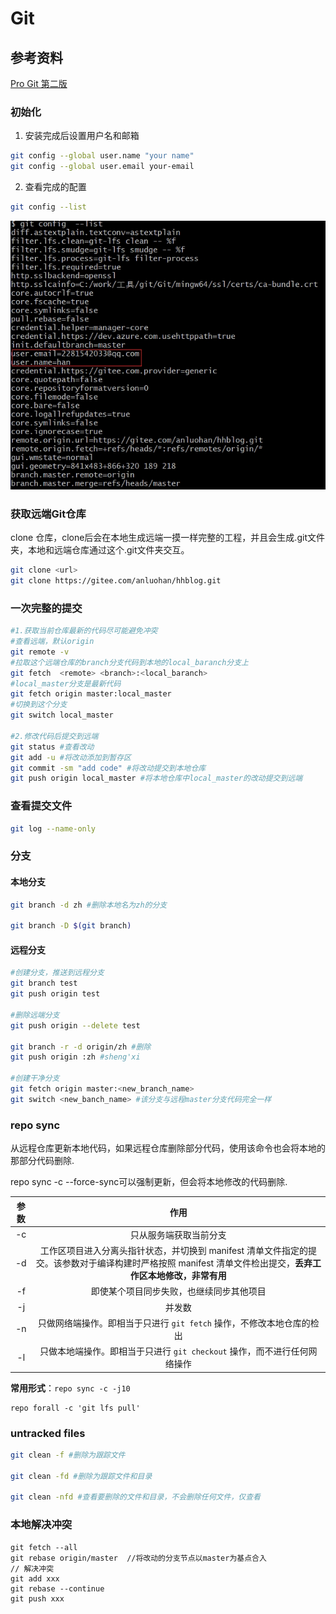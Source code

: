 # Git

## 参考资料

[Pro Git 第二版](https://git-scm.com/book/zh/v2)

### 初始化

1. 安装完成后设置用户名和邮箱

```bash
git config --global user.name "your name"
git config --global user.email your-email
```

2. 查看完成的配置

```bash
git config --list
```

![gitconfig](images/git_image/gitconfig.png)

### 获取远端Git仓库

clone 仓库，clone后会在本地生成远端一摸一样完整的工程，并且会生成.git文件夹，本地和远端仓库通过这个.git文件夹交互。

```bash
git clone <url>
git clone https://gitee.com/anluohan/hhblog.git
```

### 一次完整的提交

```bash
#1.获取当前仓库最新的代码尽可能避免冲突
#查看远端，默认origin 
git remote -v 
#拉取这个远端仓库的branch分支代码到本地的local_baranch分支上
git fetch  <remote> <branch>:<local_baranch> 
#local_master分支是最新代码
git fetch origin master:local_master
#切换到这个分支
git switch local_master

#2.修改代码后提交到远端
git status #查看改动
git add -u #将改动添加到暂存区
git commit -sm "add code" #将改动提交到本地仓库
git push origin local_master #将本地仓库中local_master的改动提交到远端


```



### 查看提交文件

```bash
git log --name-only
```

### 分支

#### 本地分支

```bash
git branch -d zh #删除本地名为zh的分支

git branch -D $(git branch)
```

#### 远程分支

```bash
#创建分支，推送到远程分支
git branch test 
git push origin test

#删除远端分支
git push origin --delete test

git branch -r -d origin/zh #删除
git push origin :zh #sheng'xi

#创建干净分支
git fetch origin master:<new_branch_name>
git switch <new_banch_name> #该分支与远程master分支代码完全一样 
```



### repo sync

从远程仓库更新本地代码，如果远程仓库删除部分代码，使用该命令也会将本地的那部分代码删除.

repo sync -c --force-sync可以强制更新，但会将本地修改的代码删除.

| 参数  |                             作用                             |
| :---: | :----------------------------------------------------------: |
|  -c   |                    只从服务端获取当前分支                    |
|  -d   | 工作区项目进入分离头指针状态，并切换到 manifest 清单文件指定的提交。该参数对于编译构建时严格按照 manifest 清单文件检出提交，**丢弃工作区本地修改，非常有用** |
|  -f   |           即使某个项目同步失败，也继续同步其他项目           |
| -j<N> |                            并发数                            |
|  -n   | 只做网络端操作。即相当于只进行 `git fetch` 操作，不修改本地仓库的检出 |
|  -l   | 只做本地端操作。即相当于只进行 `git checkout` 操作，而不进行任何网络操作 |

**常用形式**：`repo sync -c -j10`

```
repo forall -c 'git lfs pull'
```

### untracked files

```bash
git clean -f #删除为跟踪文件

git clean -fd #删除为跟踪文件和目录

git clean -nfd #查看要删除的文件和目录，不会删除任何文件，仅查看
```

### 本地解决冲突

```
git fetch --all
git rebase origin/master  //将改动的分支节点以master为基点合入
// 解决冲突
git add xxx
git rebase --continue
git push xxx

```

